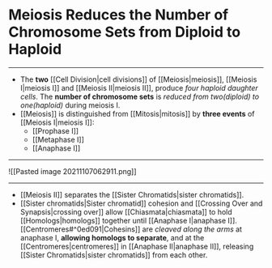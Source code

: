 # Meiosis Reduces the Number of Chromosome Sets from Diploid to Haploid
---
- The **two** [[Cell Division|cell divisions]] of [[Meiosis|meiosis]], [[Meiosis I|meiosis I]] and [[Meiosis II|meiosis II]], produce *four haploid daughter cells*. The **number of chromosome sets** is *reduced from two(diploid) to one(haploid)* during meiosis I.
- [[Meiosis]] is distinguished from [[Mitosis|mitosis]] by **three events** of [[Meiosis I|meiosis I]]:
	- [[Prophase I]]
	- [[Metaphase I]]
	- [[Anaphase I]]
---
![[Pasted image 20211107062911.png]]

---
- [[Meiosis II]] separates the [[Sister Chromatids|sister chromatids]].
- [[Sister chromatids|Sister chromatid]] cohesion and [[Crossing Over and Synapsis|crossing over]] allow [[Chiasmata|chiasmata]] to hold [[Homologs|homologs]] together until [[Anaphase I|anaphase I]]. [[Centromeres#^0ed091|Cohesins]]  are *cleaved along the arms*  at anaphase I, **allowing homologs to separate**, and at the [[Centromeres|centromeres]] in [[Anaphase II|anaphase II]], releasing [[Sister Chromatids|sister chromatids]] from each other.